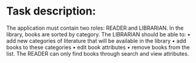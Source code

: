 # Task description:
The application must contain two roles: READER and LIBRARIAN. In the library, books are sorted by category. 
The LIBRARIAN should be able to: 
• add new categories of literature that will be available in the library 
• add books to these categories 
• edit book attributes 
• remove books from the list. 
The READER can only find books through search and view attributes.
